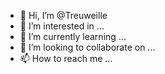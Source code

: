 - 👋 Hi, I’m @Treuweille
- 👀 I’m interested in ...
- 🌱 I’m currently learning ...
- 💞️ I’m looking to collaborate on ...
- 📫 How to reach me ...

<!---
Treuweille/Treuweille is a ✨ special ✨ repository because its `README.md` (this file) appears on your GitHub profile.
You can click the Preview link to take a look at your changes.
--->
